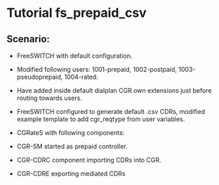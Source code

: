 Tutorial fs_prepaid_csv
=======================

Scenario:
---------

* FreeSWITCH with default configuration. 

 * Modified following users: 1001-prepaid, 1002-postpaid, 1003-pseudoprepaid, 1004-rated.
 * Have added inside default dialplan CGR own extensions just before routing towards users.
 * FreeSWITCH configured to generate default .csv CDRs, modified example template to add cgr_reqtype from user variables.

* CGRateS with following components:

 * CGR-SM started as prepaid controller.
 * CGR-CDRC component importing CDRs into CGR.
 * CGR-CDRE exporting mediated CDRs

